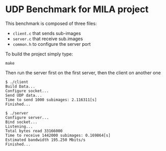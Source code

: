 # UDP Benchmark for MILA project

This benchmark is composed of three files:

- `client.c` that sends sub-images
- `server.c` that receive sub.images
- `common.h` to configure the server port

To build the project simply type:

```
make
```

Then run the server first on the first server, then the client on another one

```
$ ./client
Build Data...
Configure socket...
Send UDP data...
Time to send 1000 subimages: 2.116311[s]
Finished...
```

```
$ ./server
Configure server...
Bind socket...
Listening...
Total bytes read 33166000
Time to receive 1442000 subimages: 0.169864[s]
Estimated bandwidth 195.250 Mbits/s
Finished...
```
